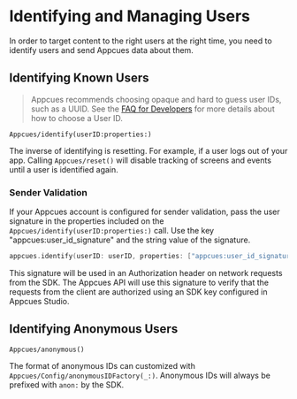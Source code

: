 # Identifying and Managing Users

In order to target content to the right users at the right time, you need to identify users and send Appcues data about them.

## Identifying Known Users

> Appcues recommends choosing opaque and hard to guess user IDs, such as a UUID. See the [FAQ for Developers](https://docs.appcues.com/article/159-faq#choosing-a-user-id) for more details about how to choose a User ID.

``Appcues/identify(userID:properties:)``

The inverse of identifying is resetting. For example, if a user logs out of your app. Calling ``Appcues/reset()`` will disable tracking of screens and events until a user is identified again.

### Sender Validation
If your Appcues account is configured for sender validation, pass the user signature in the properties included on the ``Appcues/identify(userID:properties:)`` call. Use the key "appcues:user_id_signature" and the string value of the signature.

```swift
appcues.identify(userID: userID, properties: ["appcues:user_id_signature": signature])
```

This signature will be used in an Authorization header on network requests from the SDK. The Appcues API will use this signature to verify that the requests from the client are authorized using an SDK key configured in Appcues Studio.

## Identifying Anonymous Users

``Appcues/anonymous()``

The format of anonymous IDs can customized with ``Appcues/Config/anonymousIDFactory(_:)``. Anonymous IDs will always be prefixed with `anon:` by the SDK.
